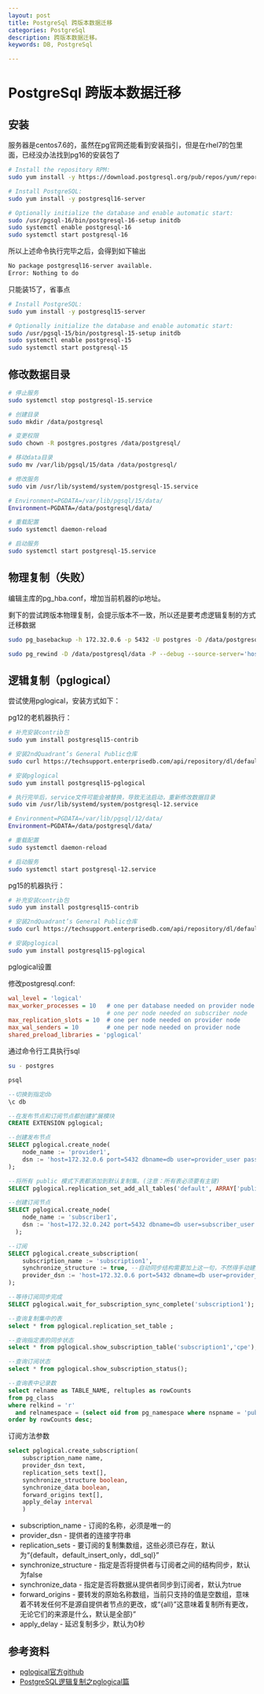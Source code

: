 ```yaml
---
layout: post
title: PostgreSql 跨版本数据迁移
categories: PostgreSql
description: 跨版本数据迁移。
keywords: DB, PostgreSql

---
```


# PostgreSql 跨版本数据迁移

## 安装
服务器是centos7.6的，虽然在pg官网还能看到安装指引，但是在rhel7的包里面，已经没办法找到pg16的安装包了
```bash
# Install the repository RPM:
sudo yum install -y https://download.postgresql.org/pub/repos/yum/reporpms/EL-7-x86_64/pgdg-redhat-repo-latest.noarch.rpm

# Install PostgreSQL:
sudo yum install -y postgresql16-server

# Optionally initialize the database and enable automatic start:
sudo /usr/pgsql-16/bin/postgresql-16-setup initdb
sudo systemctl enable postgresql-16
sudo systemctl start postgresql-16
```
所以上述命令执行完毕之后，会得到如下输出
```bash
No package postgresql16-server available.
Error: Nothing to do
```
只能装15了，省事点
```bash
# Install PostgreSQL:
sudo yum install -y postgresql15-server

# Optionally initialize the database and enable automatic start:
sudo /usr/pgsql-15/bin/postgresql-15-setup initdb
sudo systemctl enable postgresql-15
sudo systemctl start postgresql-15
```

## 修改数据目录

```bash
# 停止服务
sudo systemctl stop postgresql-15.service

# 创建目录
sudo mkdir /data/postgresql

# 变更权限
sudo chown -R postgres.postgres /data/postgresql/

# 移动data目录
sudo mv /var/lib/pgsql/15/data /data/postgresql/

# 修改服务
sudo vim /usr/lib/systemd/system/postgresql-15.service

# Environment=PGDATA=/var/lib/pgsql/15/data/
Environment=PGDATA=/data/postgresql/data/

# 重载配置
sudo systemctl daemon-reload

# 启动服务
sudo systemctl start postgresql-15.service
```

## 物理复制（失败）
编辑主库的pg_hba.conf，增加当前机器的ip地址。

剩下的尝试跨版本物理复制，会提示版本不一致，所以还是要考虑逻辑复制的方式迁移数据

```bash
sudo pg_basebackup -h 172.32.0.6 -p 5432 -U postgres -D /data/postgresql/data  -Fp -P -Xs -R -v

sudo pg_rewind -D /data/postgresql/data -P --debug --source-server='host=172.32.0.6 port=5432 user=postgres password=123  dbname=db'

```

## 逻辑复制（pglogical）
尝试使用pglogical，安装方式如下：

pg12的老机器执行：

```bash
# 补充安装contrib包
sudo yum install postgresql15-contrib

# 安装2ndQuadrant’s General Public仓库
sudo curl https://techsupport.enterprisedb.com/api/repository/dl/default/release/15/rpm | bash

# 安装pglogical
sudo yum install postgresql15-pglogical

# 执行完毕后，service文件可能会被替换，导致无法启动，重新修改数据目录
sudo vim /usr/lib/systemd/system/postgresql-12.service

# Environment=PGDATA=/var/lib/pgsql/12/data/
Environment=PGDATA=/data/postgresql/data/

# 重载配置
sudo systemctl daemon-reload

# 启动服务
sudo systemctl start postgresql-12.service

```

pg15的机器执行：

```bash
# 补充安装contrib包
sudo yum install postgresql15-contrib

# 安装2ndQuadrant’s General Public仓库
sudo curl https://techsupport.enterprisedb.com/api/repository/dl/default/release/15/rpm | bash

# 安装pglogical
sudo yum install postgresql15-pglogical

```

pglogical设置

修改postgresql.conf:

```ini
wal_level = 'logical'
max_worker_processes = 10   # one per database needed on provider node
                            # one per node needed on subscriber node
max_replication_slots = 10  # one per node needed on provider node
max_wal_senders = 10        # one per node needed on provider node
shared_preload_libraries = 'pglogical'
```

通过命令行工具执行sql

```bash
su - postgres

psql
```

```sql
--切换到指定db
\c db

--在发布节点和订阅节点都创建扩展模块
CREATE EXTENSION pglogical;

--创建发布节点
SELECT pglogical.create_node(
    node_name := 'provider1',
    dsn := 'host=172.32.0.6 port=5432 dbname=db user=provider_user password=provider_pass'
);

--将所有 public 模式下表都添加到默认复制集。(注意：所有表必须要有主键)
SELECT pglogical.replication_set_add_all_tables('default', ARRAY['public']);

--创建订阅节点
SELECT pglogical.create_node(
    node_name := 'subscriber1',
    dsn := 'host=172.32.0.242 port=5432 dbname=db user=subscriber_user password=subscriber_pass'
  );

--订阅
SELECT pglogical.create_subscription(
    subscription_name := 'subscription1',
    synchronize_structure := true, --自动同步结构需要加上这一句，不然得手动建好表才能开始同步
    provider_dsn := 'host=172.32.0.6 port=5432 dbname=db user=provider_user password=provider_pass'
);

--等待订阅同步完成
SELECT pglogical.wait_for_subscription_sync_complete('subscription1');

--查询复制集中的表
select * from pglogical.replication_set_table ;

--查询指定表的同步状态
select * from pglogical.show_subscription_table('subscription1','cpe');

--查询订阅状态
select * from pglogical.show_subscription_status();

--查询表中记录数
select relname as TABLE_NAME, reltuples as rowCounts
from pg_class
where relkind = 'r'
  and relnamespace = (select oid from pg_namespace where nspname = 'public')
order by rowCounts desc;
```

订阅方法参数
```sql
select pglogical.create_subscription(
    subscription_name name, 
    provider_dsn text, 
    replication_sets text[], 
    synchronize_structure boolean, 
    synchronize_data boolean, 
    forward_origins text[], 
    apply_delay interval
    ) 
```

* subscription_name - 订阅的名称，必须是唯一的
* provider_dsn - 提供者的连接字符串
* replication_sets - 要订阅的复制集数组，这些必须已存在，默认为“{default，default_insert_only，ddl_sql}”
* synchronize_structure - 指定是否将提供者与订阅者之间的结构同步，默认为false
* synchronize_data - 指定是否将数据从提供者同步到订阅者，默认为true
* forward_origins - 要转发的原始名称数组，当前只支持的值是空数组，意味着不转发任何不是源自提供者节点的更改，或“{all}”这意味着复制所有更改，无论它们的来源是什么，默认是全部}”
* apply_delay - 延迟复制多少，默认为0秒

## 参考资料
* [pglogical官方github](https://github.com/2ndQuadrant/pglogical)
* [PostgreSQL逻辑复制之pglogical篇](https://www.cnblogs.com/lottu/p/10972773.html)